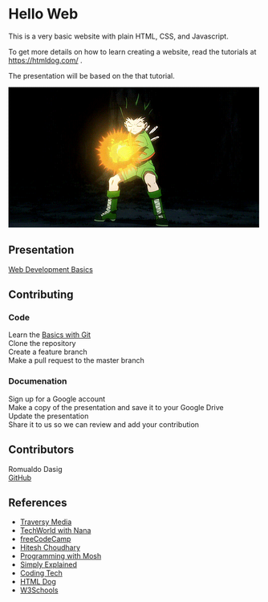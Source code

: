 # Hello Web

This is a very basic website with plain HTML, CSS, and Javascript.

To get more details on how to learn creating a website, read the tutorials at https://htmldog.com/ .

The presentation will be based on the that tutorial.

![GonJS](https://raw.githubusercontent.com/dasigr/hello_web/master/assets/gonjs.gif)

## Presentation

[Web Development Basics](https://docs.google.com/presentation/d/1DakkQ1gK8YZ8Ot0iIumdb1Wdk47eYDN9)

## Contributing

### Code

Learn the [Basics with Git](https://www.youtube.com/watch?v=SWYqp7iY_Tc&ab_channel=TraversyMedia) \
Clone the repository \
Create a feature branch \
Make a pull request to the master branch

### Documenation

Sign up for a Google account \
Make a copy of the presentation and save it to your Google Drive \
Update the presentation \
Share it to us so we can review and add your contribution

## Contributors

Romualdo Dasig \
[GitHub](https://github.com/dasigr)

## References

- [Traversy Media](https://www.youtube.com/c/TraversyMedia)
- [TechWorld with Nana](https://www.youtube.com/channel/UCdngmbVKX1Tgre699-XLlUA)
- [freeCodeCamp](https://www.youtube.com/c/Freecodecamp)
- [Hitesh Choudhary](https://www.youtube.com/user/hiteshitube)
- [Programming with Mosh](https://www.youtube.com/user/programmingwithmosh)
- [Simply Explained](https://www.youtube.com/c/Savjee)
- [Coding Tech](https://www.youtube.com/c/CodingTech)
- [HTML Dog](https://htmldog.com)
- [W3Schools](https://www.w3schools.com/)
